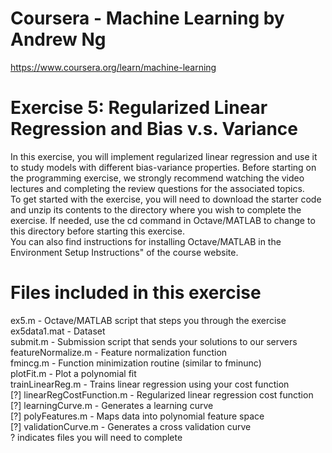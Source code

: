 # Coursera - Machine Learning by Andrew Ng
https://www.coursera.org/learn/machine-learning

# Exercise 5: Regularized Linear Regression and Bias v.s. Variance
In this exercise, you will implement regularized linear regression and use it to
study models with different bias-variance properties. Before starting on the
programming exercise, we strongly recommend watching the video lectures
and completing the review questions for the associated topics.
<br />
To get started with the exercise, you will need to download the starter
code and unzip its contents to the directory where you wish to complete the
exercise. If needed, use the cd command in Octave/MATLAB to change to
this directory before starting this exercise.
<br />
You can also find instructions for installing Octave/MATLAB in the 
Environment Setup Instructions" of the course website.
<br />
# Files included in this exercise
ex5.m - Octave/MATLAB script that steps you through the exercise<br />
ex5data1.mat - Dataset<br />
submit.m - Submission script that sends your solutions to our servers<br />
featureNormalize.m - Feature normalization function<br />
fmincg.m - Function minimization routine (similar to fminunc)<br />
plotFit.m - Plot a polynomial fit<br />
trainLinearReg.m - Trains linear regression using your cost function<br />
[?] linearRegCostFunction.m - Regularized linear regression cost function<br />
[?] learningCurve.m - Generates a learning curve<br />
[?] polyFeatures.m - Maps data into polynomial feature space<br />
[?] validationCurve.m - Generates a cross validation curve<br />
? indicates files you will need to complete<br />
